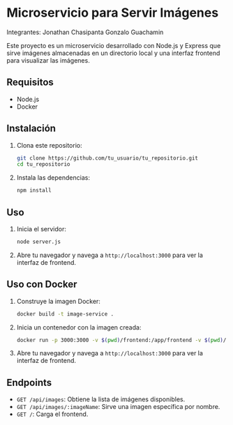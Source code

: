# Microservicio para Servir Imágenes

Integrantes: Jonathan Chasipanta
             Gonzalo Guachamin 

Este proyecto es un microservicio desarrollado con Node.js y Express que sirve imágenes almacenadas en un directorio local y una interfaz frontend para visualizar las imágenes.

## Requisitos

- Node.js
- Docker

## Instalación

1. Clona este repositorio:
    ```bash
    git clone https://github.com/tu_usuario/tu_repositorio.git
    cd tu_repositorio
    ```

2. Instala las dependencias:
    ```bash
    npm install
    ```

## Uso

1. Inicia el servidor:
    ```bash
    node server.js
    ```

2. Abre tu navegador y navega a `http://localhost:3000` para ver la interfaz de frontend.

## Uso con Docker

1. Construye la imagen Docker:
    ```bash
    docker build -t image-service .
    ```

2. Inicia un contenedor con la imagen creada:
    ```bash
    docker run -p 3000:3000 -v $(pwd)/frontend:/app/frontend -v $(pwd)/images:/app/images image-service
    ```

3. Abre tu navegador y navega a `http://localhost:3000` para ver la interfaz de frontend.

## Endpoints

- `GET /api/images`: Obtiene la lista de imágenes disponibles.
- `GET /api/images/:imageName`: Sirve una imagen específica por nombre.
- `GET /`: Carga el frontend.



